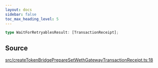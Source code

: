 ```yaml
---
layout: docs
sidebar: false
toc_max_heading_level: 5
---
```


```ts
type WaitForRetryablesResult: [TransactionReceipt];
```

## Source

[src/createTokenBridgePrepareSetWethGatewayTransactionReceipt.ts:18](https://github.com/OffchainLabs/arbitrum-orbit-sdk/blob/9d5595a042e42f7d6b9af10a84816c98ea30f330/src/createTokenBridgePrepareSetWethGatewayTransactionReceipt.ts#L18)
